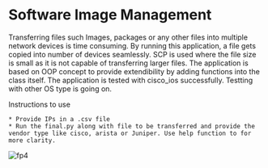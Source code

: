 # Software Image Management
Transferring files such Images, packages or any other files into multiple network devices is time consuming. By running this application, a file gets copied into number of devices seamlessly. SCP is used where the file size is small as it is not capable of transferring larger files. The application is based on OOP concept to provide extendibility by adding functions into the class itself. The application is tested with cisco_ios successfully. Testting with other OS type is going on.
  
  Instructions to use 
	
    * Provide IPs in a .csv file
    * Run the final.py along with file to be transferred and provide the vendor type like cisco, arista or Juniper. Use help function to for more clarity.


![fp4](https://user-images.githubusercontent.com/63805419/143795967-dc9909a1-e452-4924-91a6-f95363c9530b.PNG)
